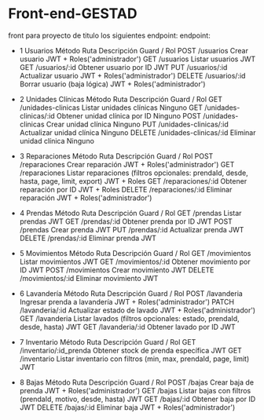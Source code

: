
# Front-end-GESTAD
front para proyecto de titulo los siguientes endpoint:
endpoint:

- 1 Usuarios
Método	Ruta	Descripción	Guard / Rol
POST	/usuarios	Crear usuario	JWT + Roles('administrador')
GET	/usuarios	Listar usuarios	JWT
GET	/usuarios/:id	Obtener usuario por ID	JWT
PUT	/usuarios/:id	Actualizar usuario	JWT + Roles('administrador')
DELETE	/usuarios/:id	Borrar usuario (baja lógica)	JWT + Roles('administrador')

- 2 Unidades Clínicas
Método	Ruta	Descripción	Guard / Rol
GET	/unidades-clinicas	Listar unidades clínicas	Ninguno
GET	/unidades-clinicas/:id	Obtener unidad clínica por ID	Ninguno
POST	/unidades-clinicas	Crear unidad clínica	Ninguno
PUT	/unidades-clinicas/:id	Actualizar unidad clínica	Ninguno
DELETE	/unidades-clinicas/:id	Eliminar unidad clínica	Ninguno
- 3 Reparaciones
Método	Ruta	Descripción	Guard / Rol
POST	/reparaciones	Crear reparación	JWT + Roles('administrador')
GET	/reparaciones	Listar reparaciones (filtros opcionales: prendaId, desde, hasta, page, limit, export)	JWT + Roles
GET	/reparaciones/:id	Obtener reparación por ID	JWT + Roles
DELETE	/reparaciones/:id	Eliminar reparación	JWT + Roles('administrador')

- 4 Prendas
Método	Ruta	Descripción	Guard / Rol
GET	/prendas	Listar prendas	JWT
GET	/prendas/:id	Obtener prenda por ID	JWT
POST	/prendas	Crear prenda	JWT
PUT	/prendas/:id	Actualizar prenda	JWT
DELETE	/prendas/:id	Eliminar prenda	JWT

- 5 Movimientos
Método	Ruta	Descripción	Guard / Rol
GET	/movimientos	Listar movimientos	JWT
GET	/movimientos/:id	Obtener movimiento por ID	JWT
POST	/movimientos	Crear movimiento	JWT
DELETE	/movimientos/:id	Eliminar movimiento	JWT

- 6 Lavandería
Método	Ruta	Descripción	Guard / Rol
POST	/lavanderia	Ingresar prenda a lavandería	JWT + Roles('administrador')
PATCH	/lavanderia/:id	Actualizar estado de lavado	JWT + Roles('administrador')
GET	/lavanderia	Listar lavados (filtros opcionales: estado, prendaId, desde, hasta)	JWT
GET	/lavanderia/:id	Obtener lavado por ID	JWT

- 7 Inventario
Método	Ruta	Descripción	Guard / Rol
GET	/inventario/:id_prenda	Obtener stock de prenda específica	JWT
GET	/inventario	Listar inventario con filtros (min, max, prendaId, page, limit)	JWT

- 8 Bajas
Método	Ruta	Descripción	Guard / Rol
POST	/bajas	Crear baja de prenda	JWT + Roles('administrador')
GET	/bajas	Listar bajas con filtros (prendaId, motivo, desde, hasta)	JWT
GET	/bajas/:id	Obtener baja por ID	JWT
DELETE	/bajas/:id	Eliminar baja	JWT + Roles('administrador')
